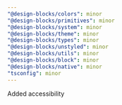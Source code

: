 ```yaml
---
"@design-blocks/colors": minor
"@design-blocks/primitives": minor
"@design-blocks/system": minor
"@design-blocks/theme": minor
"@design-blocks/types": minor
"@design-blocks/unstyled": minor
"@design-blocks/utils": minor
"@design-blocks/block": minor
"@design-blocks/native": minor
"tsconfig": minor
---
```


Added accessibility

